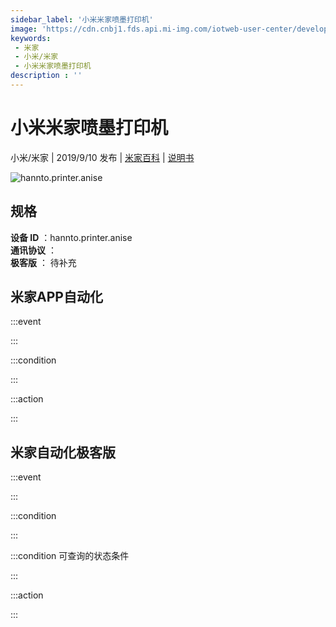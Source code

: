 ```yaml
---
sidebar_label: '小米米家喷墨打印机'
image: 'https://cdn.cnbj1.fds.api.mi-img.com/iotweb-user-center/developer_1679069107625ruhkF6xH.png?GalaxyAccessKeyId=AKVGLQWBOVIRQ3XLEW&Expires=9223372036854775807&Signature=4VwW4dT9RrsO1LmPYuBgwfvajlI='
keywords: 
 - 米家
 - 小米/米家
 - 小米米家喷墨打印机
description : ''
---
```

# 小米米家喷墨打印机

小米/米家 | 2019/9/10 发布 | [米家百科](https://home.mi.com/webapp/content/baike/product/index.html?model=hannto.printer.anise) | [说明书](https://home.mi.com/views/introduction.html?model=hannto.printer.anise&region=cn)

![hannto.printer.anise](https://cdn.cnbj1.fds.api.mi-img.com/iotweb-user-center/developer_1679069107625ruhkF6xH.png?GalaxyAccessKeyId=AKVGLQWBOVIRQ3XLEW&Expires=9223372036854775807&Signature=4VwW4dT9RrsO1LmPYuBgwfvajlI=)

## 规格  
> 
**设备 ID** ：hannto.printer.anise  
**通讯协议** ：  
**极客版**  ： 待补充 


## 米家APP自动化  

:::event  

:::

:::condition  

:::

:::action   

:::

## 米家自动化极客版  

:::event  

:::

:::condition  

:::

:::condition 可查询的状态条件  

:::

:::action  

:::

        
